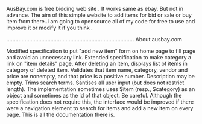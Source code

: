 AusBay.com is free  bidding web site . It works same as ebay. But not in advance. The aim of this simple website to add items for bid or sale or buy item from there..i am going to opensource all of my code for free to use and improve it or modify it if you think .

....................................................................................
About  ausbay.com


Modified specification to put "add new item" form on home page to fill page
and avoid an unnecessary link.
Extended specification to make category a link on "item details" page.
After deleting an item, displays list of items in category of deleted item.
Validates that item name, category, vendor and price are nonempty,
and that price is a positive number.  Description may be empty.
Trims search terms.
Santises all user input (but does not restrict length).
The implementation sometimes uses $item (resp., $category) as an object
and sometimes as the id of that object.  Be careful.
Although the specification does not require this, the interface would be
improved if there were a navigation element to search for items and add
a new item on every page.
This is all the documentation there is.
